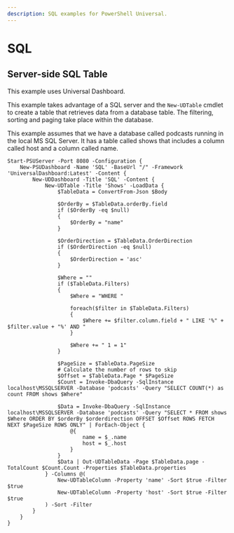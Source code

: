 ```yaml
---
description: SQL examples for PowerShell Universal.
---
```


# SQL

## Server-side SQL Table

This example uses Universal Dashboard.

This example takes advantage of a SQL server and the `New-UDTable` cmdlet to create a table that retrieves data from a database table. The filtering, sorting and paging take place within the database.

This example assumes that we have a database called podcasts running in the local MS SQL Server. It has a table called shows that includes a column called host and a column called name. 

```text
Start-PSUServer -Port 8080 -Configuration {
    New-PSUDashboard -Name 'SQL' -BaseUrl "/" -Framework 'UniversalDashboard:Latest' -Content {
        New-UDDashboard -Title 'SQL' -Content {
            New-UDTable -Title 'Shows' -LoadData {
                $TableData = ConvertFrom-Json $Body
            
                $OrderBy = $TableData.orderBy.field
                if ($OrderBy -eq $null)
                {
                    $OrderBy = "name"
                }
            
                $OrderDirection = $TableData.OrderDirection
                if ($OrderDirection -eq $null)
                {
                    $OrderDirection = 'asc'
                }
            
                $Where = ""
                if ($TableData.Filters) 
                {
                    $Where = "WHERE "
            
                    foreach($filter in $TableData.Filters)
                    {
                        $Where += $filter.column.field + " LIKE '%" + $filter.value + "%' AND "
                    }
            
                    $Where += " 1 = 1"
                }
            
                $PageSize = $TableData.PageSize 
                # Calculate the number of rows to skip
                $Offset = $TableData.Page * $PageSize
                $Count = Invoke-DbaQuery -SqlInstance localhost\MSSQLSERVER -Database 'podcasts' -Query "SELECT COUNT(*) as count FROM shows $Where"
            
                $Data = Invoke-DbaQuery -SqlInstance localhost\MSSQLSERVER -Database 'podcasts' -Query "SELECT * FROM shows $Where ORDER BY $orderBy $orderdirection OFFSET $Offset ROWS FETCH NEXT $PageSize ROWS ONLY" | ForEach-Object {
                    @{ 
                        name = $_.name 
                        host = $_.host
                    }
                } 
                $Data | Out-UDTableData -Page $TableData.page -TotalCount $Count.Count -Properties $TableData.properties
            } -Columns @(
                New-UDTableColumn -Property 'name' -Sort $true -Filter $true
                New-UDTableColumn -Property 'host' -Sort $true -Filter $true
            ) -Sort -Filter
        }
    }
}
```

